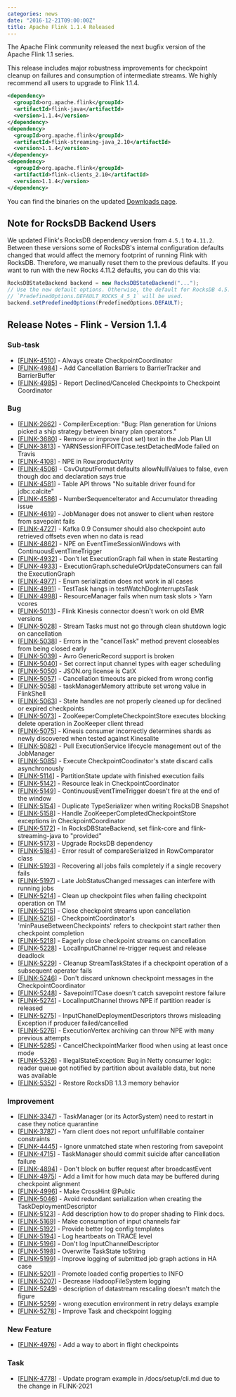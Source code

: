```yaml
---
categories: news
date: "2016-12-21T09:00:00Z"
title: Apache Flink 1.1.4 Released
---
```


The Apache Flink community released the next bugfix version of the Apache Flink 1.1 series.

This release includes major robustness improvements for checkpoint cleanup on failures and consumption of intermediate streams. We highly recommend all users to upgrade to Flink 1.1.4.

```xml
<dependency>
  <groupId>org.apache.flink</groupId>
  <artifactId>flink-java</artifactId>
  <version>1.1.4</version>
</dependency>
<dependency>
  <groupId>org.apache.flink</groupId>
  <artifactId>flink-streaming-java_2.10</artifactId>
  <version>1.1.4</version>
</dependency>
<dependency>
  <groupId>org.apache.flink</groupId>
  <artifactId>flink-clients_2.10</artifactId>
  <version>1.1.4</version>
</dependency>
```

You can find the binaries on the updated [Downloads page](http://flink.apache.org/downloads.html).

## Note for RocksDB Backend Users

We updated Flink's RocksDB dependency version from `4.5.1` to `4.11.2`. Between these versions some of RocksDB's internal configuration defaults changed that would affect the memory footprint of running Flink with RocksDB. Therefore, we manually reset them to the previous defaults. If you want to run with the new Rocks 4.11.2 defaults, you can do this via:

```java
RocksDBStateBackend backend = new RocksDBStateBackend("...");
// Use the new default options. Otherwise, the default for RocksDB 4.5.1
// `PredefinedOptions.DEFAULT_ROCKS_4_5_1` will be used.
backend.setPredefinedOptions(PredefinedOptions.DEFAULT);
```

## Release Notes - Flink - Version 1.1.4
    
### Sub-task
<ul>
<li>[<a href='https://issues.apache.org/jira/browse/FLINK-4510'>FLINK-4510</a>] -         Always create CheckpointCoordinator
</li>
<li>[<a href='https://issues.apache.org/jira/browse/FLINK-4984'>FLINK-4984</a>] -         Add Cancellation Barriers to BarrierTracker and BarrierBuffer
</li>
<li>[<a href='https://issues.apache.org/jira/browse/FLINK-4985'>FLINK-4985</a>] -         Report Declined/Canceled Checkpoints to Checkpoint Coordinator
</li>
</ul>
                            
### Bug
<ul>
<li>[<a href='https://issues.apache.org/jira/browse/FLINK-2662'>FLINK-2662</a>] -         CompilerException: &quot;Bug: Plan generation for Unions picked a ship strategy between binary plan operators.&quot;
</li>
<li>[<a href='https://issues.apache.org/jira/browse/FLINK-3680'>FLINK-3680</a>] -         Remove or improve (not set) text in the Job Plan UI
</li>
<li>[<a href='https://issues.apache.org/jira/browse/FLINK-3813'>FLINK-3813</a>] -         YARNSessionFIFOITCase.testDetachedMode failed on Travis
</li>
<li>[<a href='https://issues.apache.org/jira/browse/FLINK-4108'>FLINK-4108</a>] -         NPE in Row.productArity
</li>
<li>[<a href='https://issues.apache.org/jira/browse/FLINK-4506'>FLINK-4506</a>] -         CsvOutputFormat defaults allowNullValues to false, even though doc and declaration says true
</li>
<li>[<a href='https://issues.apache.org/jira/browse/FLINK-4581'>FLINK-4581</a>] -         Table API throws &quot;No suitable driver found for jdbc:calcite&quot;
</li>
<li>[<a href='https://issues.apache.org/jira/browse/FLINK-4586'>FLINK-4586</a>] -         NumberSequenceIterator and Accumulator threading issue
</li>
<li>[<a href='https://issues.apache.org/jira/browse/FLINK-4619'>FLINK-4619</a>] -         JobManager does not answer to client when restore from savepoint fails
</li>
<li>[<a href='https://issues.apache.org/jira/browse/FLINK-4727'>FLINK-4727</a>] -         Kafka 0.9 Consumer should also checkpoint auto retrieved offsets even when no data is read
</li>
<li>[<a href='https://issues.apache.org/jira/browse/FLINK-4862'>FLINK-4862</a>] -         NPE on EventTimeSessionWindows with ContinuousEventTimeTrigger
</li>
<li>[<a href='https://issues.apache.org/jira/browse/FLINK-4932'>FLINK-4932</a>] -         Don&#39;t let ExecutionGraph fail when in state Restarting
</li>
<li>[<a href='https://issues.apache.org/jira/browse/FLINK-4933'>FLINK-4933</a>] -         ExecutionGraph.scheduleOrUpdateConsumers can fail the ExecutionGraph
</li>
<li>[<a href='https://issues.apache.org/jira/browse/FLINK-4977'>FLINK-4977</a>] -         Enum serialization does not work in all cases
</li>
<li>[<a href='https://issues.apache.org/jira/browse/FLINK-4991'>FLINK-4991</a>] -         TestTask hangs in testWatchDogInterruptsTask
</li>
<li>[<a href='https://issues.apache.org/jira/browse/FLINK-4998'>FLINK-4998</a>] -         ResourceManager fails when num task slots &gt; Yarn vcores
</li>
<li>[<a href='https://issues.apache.org/jira/browse/FLINK-5013'>FLINK-5013</a>] -         Flink Kinesis connector doesn&#39;t work on old EMR versions
</li>
<li>[<a href='https://issues.apache.org/jira/browse/FLINK-5028'>FLINK-5028</a>] -         Stream Tasks must not go through clean shutdown logic on cancellation
</li>
<li>[<a href='https://issues.apache.org/jira/browse/FLINK-5038'>FLINK-5038</a>] -         Errors in the &quot;cancelTask&quot; method prevent closeables from being closed early
</li>
<li>[<a href='https://issues.apache.org/jira/browse/FLINK-5039'>FLINK-5039</a>] -         Avro GenericRecord support is broken
</li>
<li>[<a href='https://issues.apache.org/jira/browse/FLINK-5040'>FLINK-5040</a>] -         Set correct input channel types with eager scheduling
</li>
<li>[<a href='https://issues.apache.org/jira/browse/FLINK-5050'>FLINK-5050</a>] -         JSON.org license is CatX
</li>
<li>[<a href='https://issues.apache.org/jira/browse/FLINK-5057'>FLINK-5057</a>] -         Cancellation timeouts are picked from wrong config
</li>
<li>[<a href='https://issues.apache.org/jira/browse/FLINK-5058'>FLINK-5058</a>] -         taskManagerMemory attribute set wrong value in FlinkShell
</li>
<li>[<a href='https://issues.apache.org/jira/browse/FLINK-5063'>FLINK-5063</a>] -         State handles are not properly cleaned up for declined or expired checkpoints
</li>
<li>[<a href='https://issues.apache.org/jira/browse/FLINK-5073'>FLINK-5073</a>] -         ZooKeeperCompleteCheckpointStore executes blocking delete operation in ZooKeeper client thread
</li>
<li>[<a href='https://issues.apache.org/jira/browse/FLINK-5075'>FLINK-5075</a>] -         Kinesis consumer incorrectly determines shards as newly discovered when tested against Kinesalite
</li>
<li>[<a href='https://issues.apache.org/jira/browse/FLINK-5082'>FLINK-5082</a>] -         Pull ExecutionService lifecycle management out of the JobManager
</li>
<li>[<a href='https://issues.apache.org/jira/browse/FLINK-5085'>FLINK-5085</a>] -         Execute CheckpointCoodinator&#39;s state discard calls asynchronously
</li>
<li>[<a href='https://issues.apache.org/jira/browse/FLINK-5114'>FLINK-5114</a>] -         PartitionState update with finished execution fails
</li>
<li>[<a href='https://issues.apache.org/jira/browse/FLINK-5142'>FLINK-5142</a>] -         Resource leak in CheckpointCoordinator
</li>
<li>[<a href='https://issues.apache.org/jira/browse/FLINK-5149'>FLINK-5149</a>] -         ContinuousEventTimeTrigger doesn&#39;t fire at the end of the window
</li>
<li>[<a href='https://issues.apache.org/jira/browse/FLINK-5154'>FLINK-5154</a>] -         Duplicate TypeSerializer when writing RocksDB Snapshot
</li>
<li>[<a href='https://issues.apache.org/jira/browse/FLINK-5158'>FLINK-5158</a>] -         Handle ZooKeeperCompletedCheckpointStore exceptions in CheckpointCoordinator
</li>
<li>[<a href='https://issues.apache.org/jira/browse/FLINK-5172'>FLINK-5172</a>] -         In RocksDBStateBackend, set flink-core and flink-streaming-java to &quot;provided&quot;
</li>
<li>[<a href='https://issues.apache.org/jira/browse/FLINK-5173'>FLINK-5173</a>] -         Upgrade RocksDB dependency
</li>
<li>[<a href='https://issues.apache.org/jira/browse/FLINK-5184'>FLINK-5184</a>] -         Error result of compareSerialized in RowComparator class
</li>
<li>[<a href='https://issues.apache.org/jira/browse/FLINK-5193'>FLINK-5193</a>] -         Recovering all jobs fails completely if a single recovery fails
</li>
<li>[<a href='https://issues.apache.org/jira/browse/FLINK-5197'>FLINK-5197</a>] -         Late JobStatusChanged messages can interfere with running jobs
</li>
<li>[<a href='https://issues.apache.org/jira/browse/FLINK-5214'>FLINK-5214</a>] -         Clean up checkpoint files when failing checkpoint operation on TM
</li>
<li>[<a href='https://issues.apache.org/jira/browse/FLINK-5215'>FLINK-5215</a>] -         Close checkpoint streams upon cancellation
</li>
<li>[<a href='https://issues.apache.org/jira/browse/FLINK-5216'>FLINK-5216</a>] -         CheckpointCoordinator&#39;s &#39;minPauseBetweenCheckpoints&#39; refers to checkpoint start rather then checkpoint completion
</li>
<li>[<a href='https://issues.apache.org/jira/browse/FLINK-5218'>FLINK-5218</a>] -         Eagerly close checkpoint streams on cancellation
</li>
<li>[<a href='https://issues.apache.org/jira/browse/FLINK-5228'>FLINK-5228</a>] -         LocalInputChannel re-trigger request and release deadlock
</li>
<li>[<a href='https://issues.apache.org/jira/browse/FLINK-5229'>FLINK-5229</a>] -         Cleanup StreamTaskStates if a checkpoint operation of a subsequent operator fails 
</li>
<li>[<a href='https://issues.apache.org/jira/browse/FLINK-5246'>FLINK-5246</a>] -         Don&#39;t discard unknown checkpoint messages in the CheckpointCoordinator
</li>
<li>[<a href='https://issues.apache.org/jira/browse/FLINK-5248'>FLINK-5248</a>] -         SavepointITCase doesn&#39;t catch savepoint restore failure
</li>
<li>[<a href='https://issues.apache.org/jira/browse/FLINK-5274'>FLINK-5274</a>] -         LocalInputChannel throws NPE if partition reader is released
</li>
<li>[<a href='https://issues.apache.org/jira/browse/FLINK-5275'>FLINK-5275</a>] -         InputChanelDeploymentDescriptors throws misleading Exception if producer failed/cancelled
</li>
<li>[<a href='https://issues.apache.org/jira/browse/FLINK-5276'>FLINK-5276</a>] -         ExecutionVertex archiving can throw NPE with many previous attempts
</li>
<li>[<a href='https://issues.apache.org/jira/browse/FLINK-5285'>FLINK-5285</a>] -         CancelCheckpointMarker flood when using at least once mode
</li>
<li>[<a href='https://issues.apache.org/jira/browse/FLINK-5326'>FLINK-5326</a>] -         IllegalStateException: Bug in Netty consumer logic: reader queue got notified by partition about available data,  but none was available
</li>
<li>[<a href='https://issues.apache.org/jira/browse/FLINK-5352'>FLINK-5352</a>] -         Restore RocksDB 1.1.3 memory behavior
</li>
</ul>
                        
### Improvement
<ul>
<li>[<a href='https://issues.apache.org/jira/browse/FLINK-3347'>FLINK-3347</a>] -         TaskManager (or its ActorSystem) need to restart in case they notice quarantine
</li>
<li>[<a href='https://issues.apache.org/jira/browse/FLINK-3787'>FLINK-3787</a>] -         Yarn client does not report unfulfillable container constraints
</li>
<li>[<a href='https://issues.apache.org/jira/browse/FLINK-4445'>FLINK-4445</a>] -         Ignore unmatched state when restoring from savepoint
</li>
<li>[<a href='https://issues.apache.org/jira/browse/FLINK-4715'>FLINK-4715</a>] -         TaskManager should commit suicide after cancellation failure
</li>
<li>[<a href='https://issues.apache.org/jira/browse/FLINK-4894'>FLINK-4894</a>] -         Don&#39;t block on buffer request after broadcastEvent 
</li>
<li>[<a href='https://issues.apache.org/jira/browse/FLINK-4975'>FLINK-4975</a>] -         Add a limit for how much data may be buffered during checkpoint alignment
</li>
<li>[<a href='https://issues.apache.org/jira/browse/FLINK-4996'>FLINK-4996</a>] -         Make CrossHint @Public
</li>
<li>[<a href='https://issues.apache.org/jira/browse/FLINK-5046'>FLINK-5046</a>] -         Avoid redundant serialization when creating the TaskDeploymentDescriptor
</li>
<li>[<a href='https://issues.apache.org/jira/browse/FLINK-5123'>FLINK-5123</a>] -         Add description how to do proper shading to Flink docs.
</li>
<li>[<a href='https://issues.apache.org/jira/browse/FLINK-5169'>FLINK-5169</a>] -         Make consumption of input channels fair
</li>
<li>[<a href='https://issues.apache.org/jira/browse/FLINK-5192'>FLINK-5192</a>] -         Provide better log config templates
</li>
<li>[<a href='https://issues.apache.org/jira/browse/FLINK-5194'>FLINK-5194</a>] -         Log heartbeats on TRACE level
</li>
<li>[<a href='https://issues.apache.org/jira/browse/FLINK-5196'>FLINK-5196</a>] -         Don&#39;t log InputChannelDescriptor
</li>
<li>[<a href='https://issues.apache.org/jira/browse/FLINK-5198'>FLINK-5198</a>] -         Overwrite TaskState toString
</li>
<li>[<a href='https://issues.apache.org/jira/browse/FLINK-5199'>FLINK-5199</a>] -         Improve logging of submitted job graph actions in HA case
</li>
<li>[<a href='https://issues.apache.org/jira/browse/FLINK-5201'>FLINK-5201</a>] -         Promote loaded config properties to INFO
</li>
<li>[<a href='https://issues.apache.org/jira/browse/FLINK-5207'>FLINK-5207</a>] -         Decrease HadoopFileSystem logging
</li>
<li>[<a href='https://issues.apache.org/jira/browse/FLINK-5249'>FLINK-5249</a>] -         description of datastream rescaling doesn&#39;t match the figure
</li>
<li>[<a href='https://issues.apache.org/jira/browse/FLINK-5259'>FLINK-5259</a>] -         wrong execution environment in retry delays example
</li>
<li>[<a href='https://issues.apache.org/jira/browse/FLINK-5278'>FLINK-5278</a>] -         Improve Task and checkpoint logging 
</li>
</ul>
            
### New Feature
<ul>
<li>[<a href='https://issues.apache.org/jira/browse/FLINK-4976'>FLINK-4976</a>] -         Add a way to abort in flight checkpoints
</li>
</ul>
                                                        
### Task
<ul>
<li>[<a href='https://issues.apache.org/jira/browse/FLINK-4778'>FLINK-4778</a>] -         Update program example in /docs/setup/cli.md due to the change in FLINK-2021
</li>
</ul>
                
